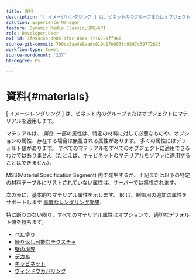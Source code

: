 ```yaml
---
title: 資料
description: '[ イメージレンダリング ] は、ビネット内のグループまたはオブジェクトにマテリアルを適用します。'
solution: Experience Manager
feature: Dynamic Media Classic,SDK/API
role: Developer,User
exl-id: 3fe5445e-de85-4f0c-8008-7716226ff966
source-git-commit: 790ce3aa4e9aadc019d17e663fc93d7c69772b23
workflow-type: tm+mt
source-wordcount: '137'
ht-degree: 0%

---
```


# 資料{#materials}

[ イメージレンダリング ] は、ビネット内のグループまたはオブジェクトにマテリアルを適用します。

マテリアルは、 *属性*. 一部の属性は、特定の材料に対して必要なものや、オプションの属性、存在する場合は無視される属性があります。 多くの属性にはデフォルト値があります。 すべてのマテリアルをすべてのオブジェクトに適用できるわけではありません（たとえば、キャビネットのマテリアルをソファに適用することはできません）。

MSS(Material Specification Segment) 内で発生するが、上記または以下の特定の材料テーブルにリストされていない属性は、サーバーでは無視されます。

次の表に、基本的なマテリアル属性を示します。 IR は、制御用の追加の属性をサポートします [高度なレンダリング効果](../../../../../../ir-api/http-protocol/image-rendering-api-ref/c-ir-http-protocol-ref/c-ir-http-protocol-syntax-and-features/c-ir-advanced-render-effects/c-ir-advanced-render-effects.md#concept-bf8b6d8460244b9cacc7f4a3df4c5281).

特に断りのない限り、すべてのマテリアル属性はオプションで、適切なデフォルト値を持ちます。

* [べた塗り](r-ir-solid-colors.md)
* [繰り返し可能なテクスチャ](r-ir-repeatable-textures.md)
* [壁の境界](r-ir-wall-borders.md)
* [デカル](r-ir-decals.md)
* [キャビネット](r-ir-cabinets.md)
* [ウィンドウカバリング](r-ir-window-coverings.md)
